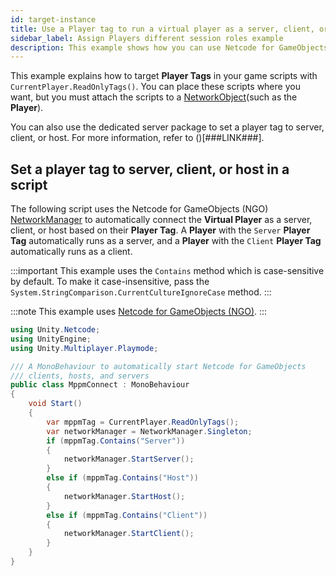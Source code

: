 ```yaml
---
id: target-instance
title: Use a Player tag to run a virtual player as a server, client, or host
sidebar_label: Assign Players different session roles example
description: This example shows how you can use Netcode for GameObjects to run a Player as a server, client, or host in Multiplayer Play Mode.
---
```


This example explains how to target **Player Tags** in your game scripts with `CurrentPlayer.ReadOnlyTags()`. You can place these scripts where you want, but you must attach the scripts to a [NetworkObject](https://docs-multiplayer.unity3d.com/netcode/current/basics/networkobject/)(such as the **Player**).

You can also use the dedicated server package to set a player tag to server, client, or host. For more information, refer to ()[###LINK###].

## Set a player tag to server, client, or host in a script

The following script uses the Netcode for GameObjects (NGO) [NetworkManager](https://docs-multiplayer.unity3d.com/netcode/current/components/networkmanager/) to automatically connect the **Virtual Player** as a server, client, or host based on their **Player Tag**. A **Player** with the `Server` **Player Tag** automatically runs as a server, and a **Player** with the `Client` **Player Tag** automatically runs as a client.

:::important
This example uses the `Contains` method which is case-sensitive by default. To make it case-insensitive, pass the `System.StringComparison.CurrentCultureIgnoreCase` method.
:::

:::note
This example uses [Netcode for GameObjects (NGO)](https://docs-multiplayer.unity3d.com/netcode/current/about/).
:::

```csharp
using Unity.Netcode;
using UnityEngine;
using Unity.Multiplayer.Playmode;

/// A MonoBehaviour to automatically start Netcode for GameObjects
/// clients, hosts, and servers
public class MppmConnect : MonoBehaviour
{
    void Start()
    {
        var mppmTag = CurrentPlayer.ReadOnlyTags();
        var networkManager = NetworkManager.Singleton;
        if (mppmTag.Contains("Server"))
        {
            networkManager.StartServer();
        }
        else if (mppmTag.Contains("Host"))
        {
            networkManager.StartHost();
        }
        else if (mppmTag.Contains("Client"))
        {
            networkManager.StartClient();
        }
    }
}
```
